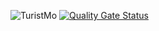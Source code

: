 ![TuristMo](https://github.com/TuristMO/turistmo/workflows/TuristMo/badge.svg)
[![Quality Gate Status](https://sonarcloud.io/api/project_badges/measure?project=TuristMO_turistmo&metric=alert_status)](https://sonarcloud.io/dashboard?id=TuristMO_turistmo)
